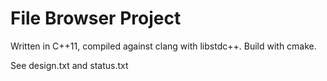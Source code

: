 File Browser Project
====================

Written in C++11, compiled against clang with libstdc++. Build with cmake.

See design.txt and status.txt
